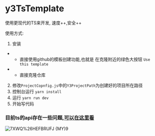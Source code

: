 # y3TsTemplate

使用更现代的TS来开发, 速度++,安全++

使用方式:
1. 安装
- - 直接使用github的模板创建功能,也就是 在克隆附近的绿色大按钮 `Use this template`
- - 直接克隆仓库
2. 修改`ProjectCopnfig.js`中的`Y3ProjectPath`为创建好的项目所在路径
3. 控制台运行 `yarn install`
4. 运行 `yarn run dev`
5. 开始写代码

### 目前ts的api存在一些问题,[可以在这里看](https://github.com/yika-aixi/y3-lua-types)


![7XWQ%26HEFB`RUFJ {M`Y)9](https://github.com/CabinIcarus/y3TsTemplate/assets/22412994/d7989bcd-0772-4f70-8df2-b3523d7c7614)
